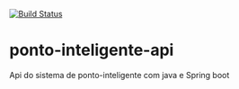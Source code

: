 [![Build Status](https://www.travis-ci.org/albertofeitoza/PontoInteligente.svg?branch=master)](https://www.travis-ci.org/albertofeitoza/PontoInteligente)

# ponto-inteligente-api
Api do sistema de ponto-inteligente com java e Spring boot
